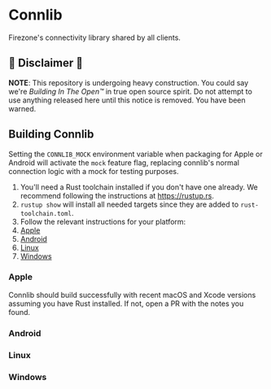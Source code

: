 # Connlib

Firezone's connectivity library shared by all clients.

## 🚧 Disclaimer 🚧

**NOTE**: This repository is undergoing heavy construction. You could say we're
_Building In The Open™_ in true open source spirit. Do not attempt to use
anything released here until this notice is removed. You have been warned.

## Building Connlib

Setting the `CONNLIB_MOCK` environment variable when packaging for Apple or Android will activate the `mock` feature flag, replacing connlib's normal connection logic with a mock for testing purposes.

1. You'll need a Rust toolchain installed if you don't have one already. We
   recommend following the instructions at https://rustup.rs.
1. `rustup show` will install all needed targets since they are added to `rust-toolchain.toml`.
1. Follow the relevant instructions for your platform:
1. [Apple](#apple)
1. [Android](#android)
1. [Linux](#linux)
1. [Windows](#windows)

### Apple

Connlib should build successfully with recent macOS and Xcode versions assuming
you have Rust installed. If not, open a PR with the notes you found.

### Android

### Linux

### Windows
